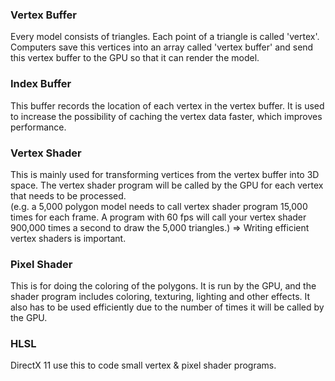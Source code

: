 ### Vertex Buffer
Every model consists of triangles. 
Each point of a triangle is called 'vertex'. 
Computers save this vertices into an array called 'vertex buffer' and send this vertex buffer to the GPU so that it can render the model.

### Index Buffer
This buffer records the location of each vertex in the vertex buffer. It is used to increase the possibility of caching the vertex data faster, which improves performance.

### Vertex Shader
This is mainly used for transforming vertices from the vertex buffer into 3D space.
The vertex shader program will be called by the GPU for each vertex that needs to be processed.   
(e.g. a 5,000 polygon model needs to call vertex shader program 15,000 times for each frame. 
A program with 60 fps will call your vertex shader 900,000 times a second to draw the 5,000 triangles.) => Writing efficient vertex shaders is important.

### Pixel Shader
This is for doing the coloring of the polygons. It is run by the GPU, and the shader program includes coloring, texturing, lighting and other effects.
It also has to be used efficiently due to the number of times it will be called by the GPU.

### HLSL
DirectX 11 use this to code small vertex & pixel shader programs.